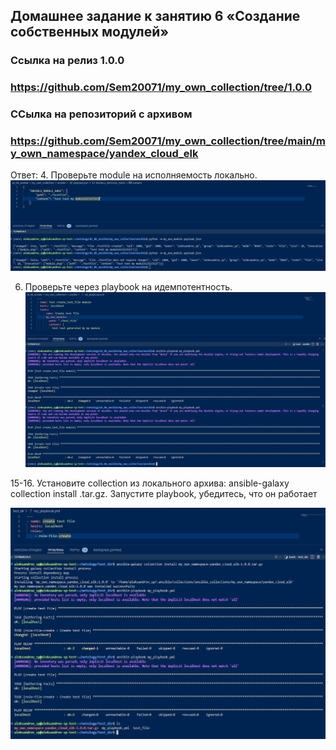## Домашнее задание к занятию 6 «Создание собственных модулей»

### Ссылка на релиз 1.0.0
### https://github.com/Sem20071/my_own_collection/tree/1.0.0

### ССылка на репозиторий с архивом
### https://github.com/Sem20071/my_own_collection/tree/main/my_own_namespace/yandex_cloud_elk 

Ответ:
4. Проверьте module на исполняемость локально.
![Скриншот консоли 1](https://github.com/Sem20071/my_own_collection/blob/main/my_own_namespace/images/ansible-06-04.png)

6. Проверьте через playbook на идемпотентность.
![Скриншот консоли 2](https://github.com/Sem20071/my_own_collection/blob/main/my_own_namespace/images/ansible-06-06.png)

15-16. Установите collection из локального архива: ansible-galaxy collection install <archivename>.tar.gz. Запустите playbook, убедитесь, что он работает

![Скриншот консоли 3](https://github.com/Sem20071/my_own_collection/blob/main/my_own_namespace/images/ansible-06-16.png)
